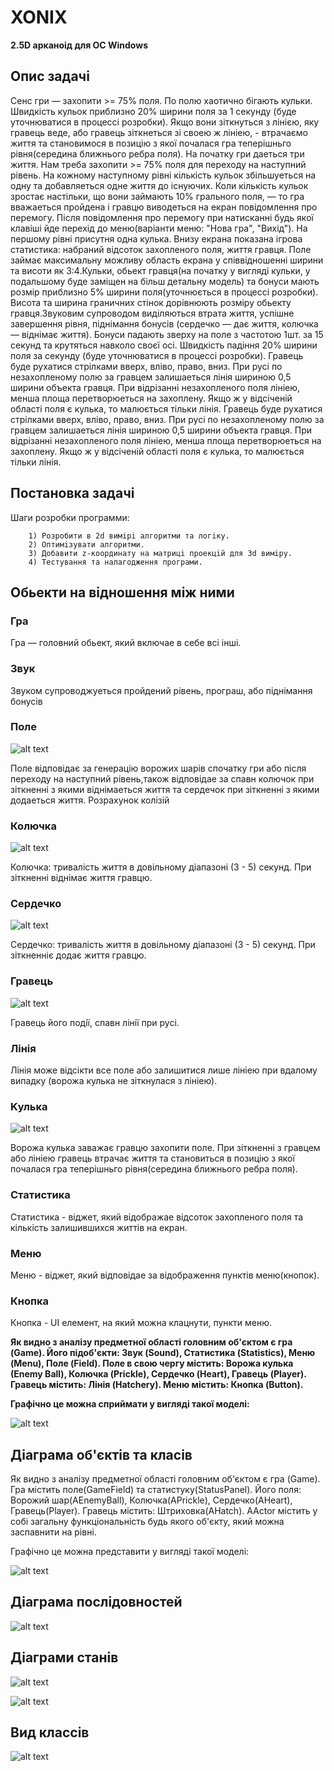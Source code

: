 # XONIX
**2.5D арканоід для ОС Windows**

## Опис задачi
Сенс гри — захопити >= 75% поля. По полю хаотично бігають кульки. Швидкiсть кульок приблизно 20% ширини поля за 1 секунду (буде уточнюватися в процессi розробки). Якщо вони зіткнуться з лінією, яку гравець веде, або гравець зiткнеться зi своею ж лiнiею, - втрачаємо життя та становимося в позицiю з якої почалася гра теперiшньго рiвня(середина ближнього ребра поля). На початку гри даеться три життя. Нам треба захопити >= 75% поля для переходу на наступний рівень. На кожному наступному рiвнi кiлькiсть кульок збiльшуеться на одну та добавляеться одне життя до iснуючих. Коли кiлькiсть кульок зростає настiльки, що вони займають 10% грального поля, — то гра вважаеться пройдена i гравцю виводеться на екран повiдомлення про перемогу. Пiсля повiдомлення про перемогу при натисканнi будь якої клавiшi йде перехiд до меню(варiанти меню: "Нова гра", "Вихiд"). На першому рiвнi присутня одна кулька. Внизу екрана показана ігрова статистика: набраний відсоток захопленого поля, життя гравця. Поле займає максимальну можливу область екрана у спiввiдношеннi ширини та висоти як 3:4.Кульки, обьект гравця(на початку у виглядi кульки, у подальшому буде замiщен на бiльш детальну модель) та бонуси мають розмiр приблизно 5% ширини поля(уточнюється в процессi розробки). Висота та ширина граничних стiнок дорiвнюють розмiру обьекту гравця.Звуковим супроводом виділяються втрата життя, успішне завершення рiвня, пiднiмання бонусiв (сердечко — дає життя, колючка — вiднiмає життя). Бонуси падають зверху на поле з частотою 1шт. за 15 секунд та крутяться навколо своєї оci. Швидкiсть падiння 20% ширини поля за секунду (буде уточнюватися в процессi розробки). Гравець буде рухатися стрiлками вверх, влiво, право, вниз. При русi по незахопленому полю за гравцем залишаеться лiнiя шириною 0,5 ширини объекта гравця. При вiдрiзаннi незахопленого поля лiнiею, менша площа перетворюеться на захоплену. Якщо ж у вiдciченiй областi поля є кулька, то малюється тiльки лiнiя.
Гравець буде рухатися стрiлками вверх, влiво, право, вниз. При русi по незахопленому полю за гравцем залишаеться лiнiя шириною 0,5 ширини объекта гравця. При вiдрiзаннi незахопленого поля лiнiею, менша площа перетворюеться на захоплену. Якщо ж у вiдciченiй областi поля є кулька, то малюється тiльки лiнiя.

## Постановка задачi
Шаги розробки программи:

        1) Розробити в 2d вимiрi алгоритми та логiку.
        2) Оптимiзувати алгоритми.
        3) Добавити z-координату на матрицi проекцiй для 3d вимiру.
        4) Тестування та налагодження програми. 

## Oбьекти на вiдношення мiж ними

### Гра

Гра — головний обьект, який включае в себе всi iншi.

### Звук

Звуком супроводжуеться пройдений рiвень, програш, або пiднiмання бонусiв

### Поле 
![alt text](screenshots/field.jpg "")

Поле  вiдповiдає за генерацiю ворожих шарiв спочатку гри або пiсля переходу на наступний рiвень,також вiдповiдае за спавн колючок при зiткненнi з якими вiднiмаеться життя та сердечок при зiткненнi з якими додаеться життя. Розрахунок колiзiй

### Колючка

![alt text](screenshots/coluchka.jpg "")

Колючка: тривалiсть життя в довiльному дiапазонi (3 - 5) секунд. При зiткненнi вiднiмає життя гравцю.

### Cердечко

![alt text](screenshots/heart.jpg "")

Cердечко: тривалiсть життя в довiльному дiапазонi (3 - 5) секунд. При зiткненнiє додає життя гравцю.

### Гравець

![alt text](screenshots/player.jpg "")

Гравець його подiї, спавн лiнiї при русi.

### Лiнiя

Лiнiя може вiдсiкти все поле або залишитися лише лiнiею при вдалому випадку (ворожа кулька не зiткнулася з лiнiею).

### Kулька 

![alt text](screenshots/ball.jpg "")

Ворожа кулька заважає гравцю захопити поле. При зiткненнi з гравцем або лiнiею гравець втрачає життя та становиться в позицiю з якої почалася гра теперiшньго рiвня(середина ближнього ребра поля).

### Статистика

 Статистика - вiджет, який вiдображае вiдсоток захопленого поля та кiлькiсть залишившихся життiв на екран.

### Меню

Меню - вiджет, який вiдповiдае за вiдображення пунктiв меню(кнопок).

### Кнопка

Кнопка - UI елемент, на який можна клацнути, пункти меню.



**Як видно з аналiзу предметної областi головним об'єктом є гра (Game). Його пiдоб'єкти: Звук (Sound), Статистика (Statistics), Меню (Menu),  Поле (Field). Поле в свою чергу містить: Ворожa кулькa (Enemy Ball), Колючка (Prickle), Cердечко (Heart), Гравець (Player). Гравець містить: Лiнiя (Hatchery). Mеню мiстить: Кнопка (Button).**


**Графiчно це можна сприймати у виглядi такої моделi:**
 
![alt text](screenshots/diagram.jpg "")

## Дiаграма об'єктiв та класiв

Як видно з аналiзу предметної областi головним об'єктом є гра (Game). Гра мiстить поле(GameField) та статистуку(StatusPanel). Його поля: Ворожий шар(AEnemyBall), Колючка(APrickle), Сердечко(AHeart), Гравець(Player). Гравець містить: Штриховка(AHatch). AActor мiстить у собi загальну функцiональнiсть будь якого об'єкту, який можна заспавнити на рiвнi.

Графiчно це можна представити у виглядi такої моделi:
 
![alt text](screenshots/objectDiagram.jpg "")

## Дiаграма послiдовностей

![alt text](screenshots/objectDiagram.jpg "")

## Дiаграми станiв
 
![alt text](screenshots/dgst1.jpg "")
 
![alt text](screenshots/dgst2.jpg "")

## Вид классiв

![alt text](screenshots/class.png "")






